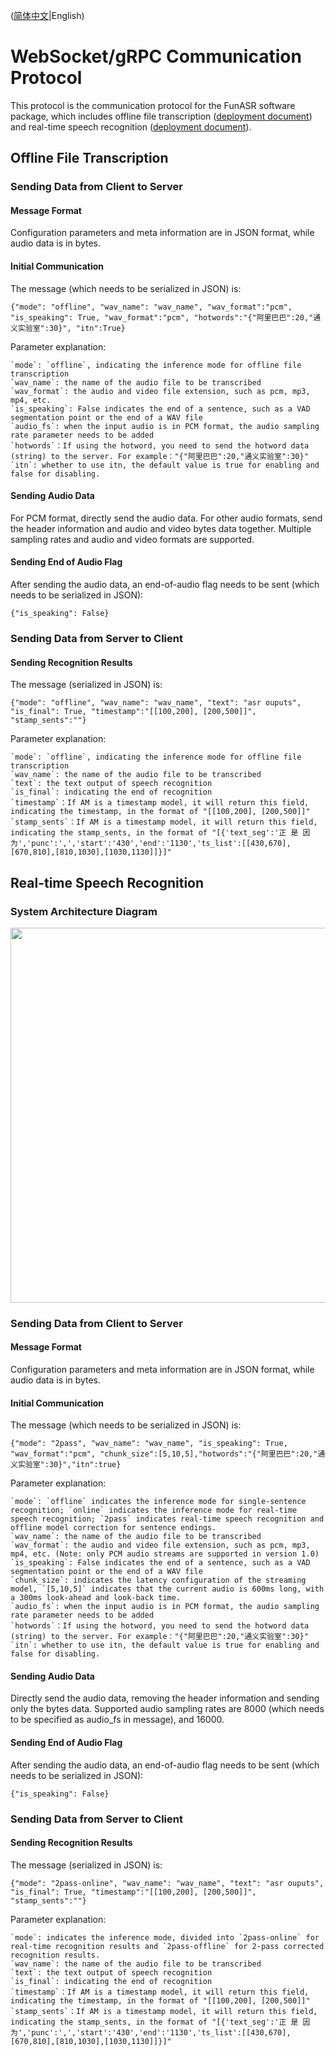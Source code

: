 ([简体中文](./websocket_protocol_zh.md)|English)

# WebSocket/gRPC Communication Protocol
This protocol is the communication protocol for the FunASR software package, which includes offline file transcription ([deployment document](./SDK_tutorial.md)) and real-time speech recognition ([deployment document](./SDK_tutorial_online.md)).

## Offline File Transcription
### Sending Data from Client to Server
#### Message Format
Configuration parameters and meta information are in JSON format, while audio data is in bytes.
#### Initial Communication
The message (which needs to be serialized in JSON) is:
```text
{"mode": "offline", "wav_name": "wav_name", "wav_format":"pcm", "is_speaking": True, "wav_format":"pcm", "hotwords":"{"阿里巴巴":20,"通义实验室":30}", "itn":True}
```
Parameter explanation:
```text
`mode`: `offline`, indicating the inference mode for offline file transcription
`wav_name`: the name of the audio file to be transcribed
`wav_format`: the audio and video file extension, such as pcm, mp3, mp4, etc.
`is_speaking`: False indicates the end of a sentence, such as a VAD segmentation point or the end of a WAV file
`audio_fs`: when the input audio is in PCM format, the audio sampling rate parameter needs to be added
`hotwords`：If using the hotword, you need to send the hotword data (string) to the server. For example："{"阿里巴巴":20,"通义实验室":30}"
`itn`: whether to use itn, the default value is true for enabling and false for disabling.
```

#### Sending Audio Data
For PCM format, directly send the audio data. For other audio formats, send the header information and audio and video bytes data together. Multiple sampling rates and audio and video formats are supported.

#### Sending End of Audio Flag
After sending the audio data, an end-of-audio flag needs to be sent (which needs to be serialized in JSON):
```text
{"is_speaking": False}
```

### Sending Data from Server to Client
#### Sending Recognition Results
The message (serialized in JSON) is:
```text
{"mode": "offline", "wav_name": "wav_name", "text": "asr ouputs", "is_final": True, "timestamp":"[[100,200], [200,500]]", "stamp_sents":""}
```
Parameter explanation:
```text
`mode`: `offline`, indicating the inference mode for offline file transcription
`wav_name`: the name of the audio file to be transcribed
`text`: the text output of speech recognition
`is_final`: indicating the end of recognition
`timestamp`：If AM is a timestamp model, it will return this field, indicating the timestamp, in the format of "[[100,200], [200,500]]"
`stamp_sents`：If AM is a timestamp model, it will return this field, indicating the stamp_sents, in the format of "[{'text_seg':'正 是 因 为','punc':',','start':'430','end':'1130','ts_list':[[430,670],[670,810],[810,1030],[1030,1130]]}]"
```

## Real-time Speech Recognition
### System Architecture Diagram

<div align="left"><img src="images/2pass.jpg" width="600"/></div>

### Sending Data from Client to Server
#### Message Format
Configuration parameters and meta information are in JSON format, while audio data is in bytes.

#### Initial Communication
The message (which needs to be serialized in JSON) is:
```text
{"mode": "2pass", "wav_name": "wav_name", "is_speaking": True, "wav_format":"pcm", "chunk_size":[5,10,5],"hotwords":"{"阿里巴巴":20,"通义实验室":30}","itn":true}
```
Parameter explanation:
```text
`mode`: `offline` indicates the inference mode for single-sentence recognition; `online` indicates the inference mode for real-time speech recognition; `2pass` indicates real-time speech recognition and offline model correction for sentence endings.
`wav_name`: the name of the audio file to be transcribed
`wav_format`: the audio and video file extension, such as pcm, mp3, mp4, etc. (Note: only PCM audio streams are supported in version 1.0)
`is_speaking`: False indicates the end of a sentence, such as a VAD segmentation point or the end of a WAV file
`chunk_size`: indicates the latency configuration of the streaming model, `[5,10,5]` indicates that the current audio is 600ms long, with a 300ms look-ahead and look-back time.
`audio_fs`: when the input audio is in PCM format, the audio sampling rate parameter needs to be added
`hotwords`：If using the hotword, you need to send the hotword data (string) to the server. For example："{"阿里巴巴":20,"通义实验室":30}"
`itn`: whether to use itn, the default value is true for enabling and false for disabling.
```
#### Sending Audio Data
Directly send the audio data, removing the header information and sending only the bytes data. Supported audio sampling rates are 8000 (which needs to be specified as audio_fs in message), and 16000.
#### Sending End of Audio Flag
After sending the audio data, an end-of-audio flag needs to be sent (which needs to be serialized in JSON):
```text
{"is_speaking": False}
```
### Sending Data from Server to Client
#### Sending Recognition Results
The message (serialized in JSON) is:

```text
{"mode": "2pass-online", "wav_name": "wav_name", "text": "asr ouputs", "is_final": True, "timestamp":"[[100,200], [200,500]]", "stamp_sents":""}
```
Parameter explanation:
```text
`mode`: indicates the inference mode, divided into `2pass-online` for real-time recognition results and `2pass-offline` for 2-pass corrected recognition results.
`wav_name`: the name of the audio file to be transcribed
`text`: the text output of speech recognition
`is_final`: indicating the end of recognition
`timestamp`：If AM is a timestamp model, it will return this field, indicating the timestamp, in the format of "[[100,200], [200,500]]"
`stamp_sents`：If AM is a timestamp model, it will return this field, indicating the stamp_sents, in the format of "[{'text_seg':'正 是 因 为','punc':',','start':'430','end':'1130','ts_list':[[430,670],[670,810],[810,1030],[1030,1130]]}]"
```
